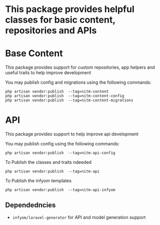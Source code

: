 # This package provides helpful classes for basic content, repositories and APIs

# Base Content
This package provides support for custom repositories, app helpers and useful traits to help improve development

You may publish config and migrations using the following commands:

```
php artisan vendor:publish  --tag=nitm-content
php artisan vendor:publish  --tag=nitm-content-config
php artisan vendor:publish  --tag=nitm-content-migrations
```
# API

This package provides support to help improve api development

You may publish config using the following commands:

```
php artisan vendor:publish  --tag=nitm-api-config
```

To Publish the classes and traits ndeeded
```
php artisan vendor:publish  --tag=nitm-api
```

To Publish the infyom templates
```
php artisan vendor:publish  --tag=nitm-api-infyom
```
## Dependedncies
 - `infyom/laravel-generator` for API and model generation support
